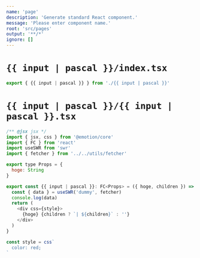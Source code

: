 ```yaml
---
name: 'page'
description: 'Generate standard React component.'
message: 'Please enter component name.'
root: 'src/pages'
output: '**/*'
ignore: []
---
```


# `{{ input | pascal }}/index.tsx`

```javascript
export { {{ input | pascal }} } from './{{ input | pascal }}'

```

# `{{ input | pascal }}/{{ input | pascal }}.tsx`

```javascript
/** @jsx jsx */
import { jsx, css } from '@emotion/core'
import { FC } from 'react'
import useSWR from 'swr'
import { fetcher } from '../../utils/fetcher'

export type Props = {
  hoge: String
}

export const {{ input | pascal }}: FC<Props> = ({ hoge, children }) => {
  const { data } = useSWR('dummy', fetcher)
  console.log(data)
  return (
    <div css={style}>
      {hoge} {children ? `| ${children}` : ''}
    </div>
  )
}

const style = css`
  color: red;
`

```
